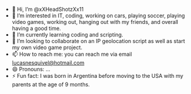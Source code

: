 - 👋 Hi, I’m @xXHeadShotzXx11
- 👀 I’m interested in IT, coding, working on cars, playing soccer, playing video games, working out, hanging out with my friends, and overall having a good time.
- 🌱 I’m currently learning coding and scripting.
- 💞️ I’m looking to collaborate on an IP geolocation script as well as start my own video game project.
- 📫 How to reach me: you can reach me via email lucasnesquivel@hotmail.com
- 😄 Pronouns: ...
- ⚡ Fun fact: I was born in Argentina before moving to the USA with my parents at the age of 9 months.

<!---
xXHeadShotzXx11/xXHeadShotzXx11 is a ✨ special ✨ repository because its `README.md` (this file) appears on your GitHub profile.
You can click the Preview link to take a look at your changes.
--->
